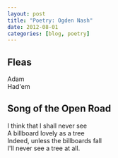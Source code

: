 ```yaml
---
layout: post
title: "Poetry: Ogden Nash"
date: 2012-08-01
categories: [blog, poetry]
---
```

## Fleas
Adam <br/>
Had'em<br/> 

## Song of the Open Road
I think that I shall never see<br/>
A billboard lovely as a tree<br/>
Indeed, unless the billboards fall<br/>
I'll never see a tree at all.<br/>
